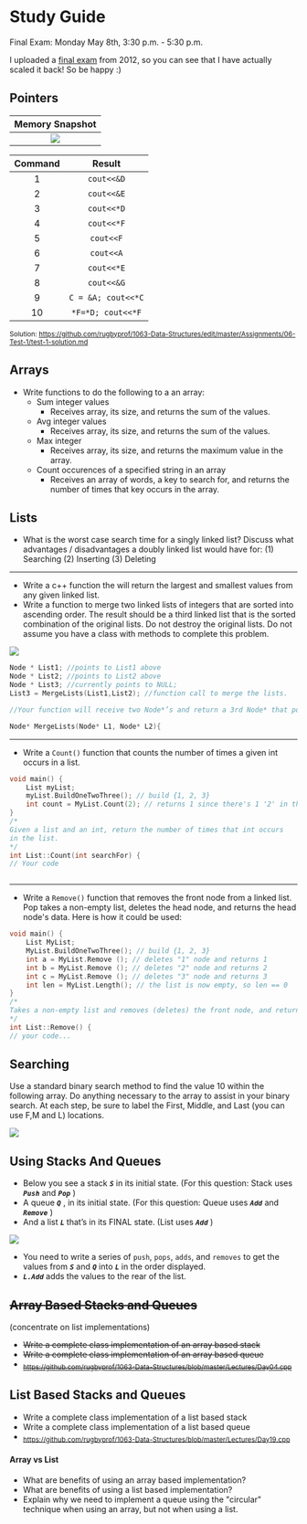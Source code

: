 # Study Guide
Final Exam: Monday May 8th, 3:30 p.m. - 5:30 p.m.

I uploaded a [final exam](https://github.com/rugbyprof/1063-Data-Structures/blob/master/Assignments/12-FinalExam/CMPS_1053_Final_Exam.fall.12.pdf) from 2012, so you can see that I have actually scaled it back! So be happy :) 

## Pointers

| Memory Snapshot |
|:-------------:|
| ![](https://d3vv6lp55qjaqc.cloudfront.net/items/1s0J3A0J2T3i1l0p2g2b/pointer_memory.png?X-CloudApp-Visitor-Id=1094421) |

| Command           | Result |
|:-----------------:|:------:|
|1|  `cout<<&D`       |    |
|2|  `cout<<&E`       |  |
|3|  `cout<<*D`       |    |
|4|  `cout<<*F`       |    |
|5|  `cout<<F`        |    |
|6|  `cout<<A`        |        |
|7|  `cout<<*E`       |     |
|8| `cout<<&G`        |      |
|9| `C = &A; cout<<*C`|        |
|10|  `*F=*D; cout<<*F`|        |

<sub>Solution: https://github.com/rugbyprof/1063-Data-Structures/edit/master/Assignments/06-Test-1/test-1-solution.md</sub>

## Arrays
- Write functions to do the following to a an array:
    - Sum integer values 
        - Receives array, its size, and returns the sum of the values.
    - Avg integer values
        - Receives array, its size, and returns the sum of the values.
    - Max integer
        - Receives array, its size, and returns the maximum value in the array.
    - Count occurences of a specified string in an array
        - Receives an array of words, a key to search for, and returns the number of times that key occurs in the array.


## Lists

- What is the worst case search time for a singly linked list? Discuss what advantages / disadvantages a doubly linked list would have for: (1) Searching (2) Inserting (3) Deleting

-----

- Write a c++ function the will return the largest and smallest values from any given linked list.
 - Write a function to merge two linked lists of integers that are sorted into ascending order. The result should be a third linked list that is the sorted combination of the original lists. Do not destroy the original lists. Do not assume you have a class with methods to complete this problem.
 
 ![](https://d3vv6lp55qjaqc.cloudfront.net/items/2k1B1k2J0J0L221g2I2a/Image%202017-05-03%20at%202.26.48%20PM.png?X-CloudApp-Visitor-Id=1094421)
 
 ```cpp
Node * List1; //points to List1 above
Node * List2; //points to List2 above
Node * List3; //currently points to NULL;
List3 = MergeLists(List1,List2); //function call to merge the lists.

//Your function will receive two Node*’s and return a 3rd Node* that points to your new merged list.

Node* MergeLists(Node* L1, Node* L2){


```
-----

- Write a `Count()` function that counts the number of times a given int occurs in a list.

```cpp
void main() {
    List myList;
    myList.BuildOneTwoThree(); // build {1, 2, 3}
    int count = MyList.Count(2); // returns 1 since there's 1 '2' in the list
}
/*
Given a list and an int, return the number of times that int occurs
in the list.
*/
int List::Count(int searchFor) {
// Your code



```
-----

- Write a `Remove()` function that removes the front node from a linked list. Pop takes a non-empty list, deletes the head node, and returns the head node's data. Here is how it could be used:

```cpp
void main() {
    List MyList;
    MyList.BuildOneTwoThree(); // build {1, 2, 3}
    int a = MyList.Remove (); // deletes "1" node and returns 1
    int b = MyList.Remove (); // deletes "2" node and returns 2
    int c = MyList.Remove (); // deletes "3" node and returns 3
    int len = MyList.Length(); // the list is now empty, so len == 0
}
/*
Takes a non-empty list and removes (deletes) the front node, and returns the data which was in that node.
*/
int List::Remove() {
// your code...


```

## Searching 

Use a standard binary search method to find the value 10  within the following array. Do anything necessary to the array to assist in your binary search. At each step, be sure to label the First, Middle, and Last (you can use F,M and L) locations. 

![](https://d3vv6lp55qjaqc.cloudfront.net/items/1M0N0K1h3N0O2T291I3Z/Image%202017-05-03%20at%209.01.01%20PM.png?X-CloudApp-Visitor-Id=1094421)

## Using Stacks And Queues
- Below you see a stack ***`S`*** in its initial state. (For this question: Stack uses ***`Push`*** and ***`Pop`*** )
- A queue ***`Q`*** , in its initial state. (For this question: Queue uses ***`Add`*** and ***`Remove`*** )
- And a list ***`L`*** that’s in its FINAL state. (List uses ***`Add`*** )

![](https://d3vv6lp55qjaqc.cloudfront.net/items/091O2N250w1c2h0S0e1W/Image%202017-05-03%20at%208.49.23%20PM.png?X-CloudApp-Visitor-Id=1094421)

- You need to write a series of `push`, `pops`, `adds`, and `removes` to get the values from ***`S`*** and ***`Q`*** into ***`L`*** in the order displayed. 
- ***`L.Add`*** adds the values to the rear of the list.

## ~~Array Based Stacks and Queues~~
(concentrate on list implementations)
- ~~Write a complete class implementation of an array based stack~~
- ~~Write a complete class implementation of an array based queue~~
- ~~<sub>https://github.com/rugbyprof/1063-Data-Structures/blob/master/Lectures/Day04.cpp</sub>~~

## List Based Stacks and Queues

- Write a complete class implementation of a list based stack
- Write a complete class implementation of a list based queue
- <sub>https://github.com/rugbyprof/1063-Data-Structures/blob/master/Lectures/Day19.cpp</sub>

#### Array vs List
- What are benefits of using an array based implementation?
- What are benefits of using a list based implementation?
- Explain why we need to implement a queue using the "circular" technique when using an array, but not when using a list.

